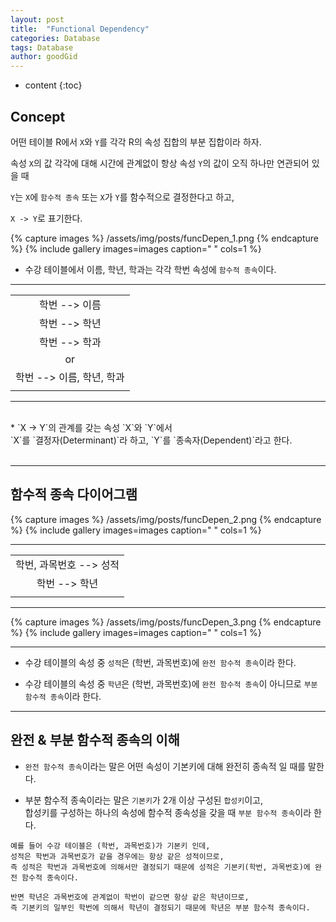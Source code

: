 ```yaml
---
layout: post
title:  "Functional Dependency"
categories: Database
tags: Database
author: goodGid
---
```


* content
{:toc}


## Concept

어떤 테이블 R에서 `X`와 `Y`를 각각 R의 속성 집합의 부분 집합이라 하자.

속성 `X`의 값 각각에 대해 시간에 관계없이 항상 속성 `Y`의 값이 오직 하나만 연관되어 있을 때

`Y`는 `X`에 `함수적 종속` 또는 `X`가 `Y`를 함수적으로 결정한다고 하고,

`X -> Y`로 표기한다. <br>


{% capture images %}
    /assets/img/posts/funcDepen_1.png
{% endcapture %}
{% include gallery images=images caption=" " cols=1 %}




* 수강 테이블에서 이름, 학년, 학과는 각각 학번 속성에 `함수적 종속`이다.

---

|    |
|:-------:|
|  학번 --> 이름  |
|  학번 --> 학년  |
|  학번 --> 학과  |
| or |
|  학번 --> 이름, 학년, 학과  |
| |

---

<br>
* `X -> Y`의 관계를 갖는 속성 `X`와 `Y`에서 <br> `X`를 `결정자(Determinant)`라 하고, `Y`를 `종속자(Dependent)`라고 한다. <br><br>

---

## 함수적 종속 다이어그램


{% capture images %}
    /assets/img/posts/funcDepen_2.png
{% endcapture %}
{% include gallery images=images caption=" " cols=1 %}


---

|    |
|:-------:|
|  학번, 과목번호 --> 성적  |
|  학번 --> 학년  |
| |


---


{% capture images %}
    /assets/img/posts/funcDepen_3.png
{% endcapture %}
{% include gallery images=images caption=" " cols=1 %}



---

* 수강 테이블의 속성 중 `성적`은 (학번, 과목번호)에 `완전 함수적 종속`이라 한다.

* 수강 테이블의 속성 중 `학년`은 (학번, 과목번호)에 `완전 함수적 종속`이 아니므로 `부분 함수적 종속`이라 한다.
 
 ---

## 완전 & 부분 함수적 종속의 이해

* `완전 함수적 종속`이라는 말은 어떤 속성이 기본키에 대해 완전히 종속적 일 때를 말한다.

* 부분 함수적 종속이라는 말은 `기본키`가 2개 이상 구성된 `합성키`이고, <br> 합성키를 구성하는 하나의 속성에 함수적 종속성을 갖을 때 `부분 함수적 종속`이라 한다.


```
예를 들어 수강 테이블은 (학번, 과목번호)가 기본키 인데,
성적은 학번과 과목번호가 같을 경우에는 항상 같은 성적이므로, 
즉 성적은 학번과 과목번호에 의해서만 결정되기 때문에 성적은 기본키(학번, 과목번호)에 완전 함수적 종속이다.
```

```
반면 학년은 과목번호에 관계없이 학번이 같으면 항상 같은 학년이므로,
즉 기본키의 일부인 학번에 의해서 학년이 결정되기 때문에 학년은 부분 함수적 종속이다.
```

